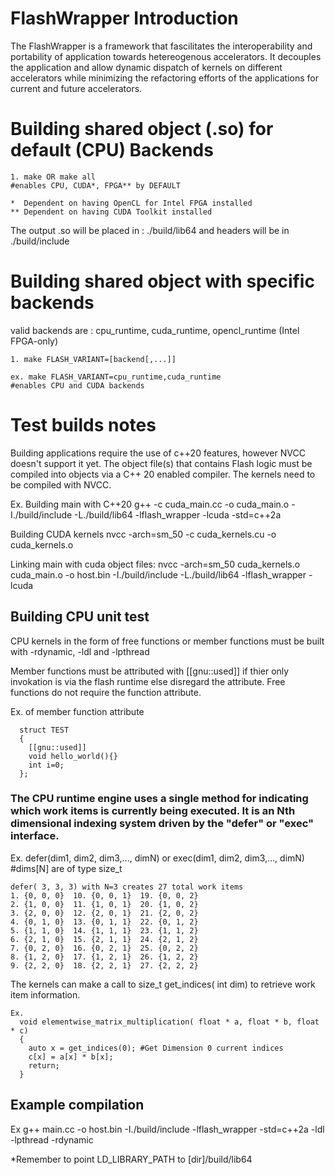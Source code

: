 # FlashWrapper Introduction

The FlashWrapper is a framework that fascilitates the interoperability and portability of application towards hetereogenous accelerators. It decouples the application and allow dynamic dispatch of kernels on different accelerators while minimizing the refactoring efforts of the applications for current and future accelerators. 

# Building shared object (.so) for default (CPU) Backends
```
1. make OR make all                                                              #enables CPU, CUDA*, FPGA** by DEFAULT

*  Dependent on having OpenCL for Intel FPGA installed
** Dependent on having CUDA Toolkit installed
```
The output .so will be placed in : ./build/lib64 and headers will be in ./build/include

# Building shared object with specific backends
valid backends are : cpu_runtime, cuda_runtime, opencl_runtime (Intel FPGA-only)
```
1. make FLASH_VARIANT=[backend[,...]]            

ex. make FLASH_VARIANT=cpu_runtime,cuda_runtime                                  #enables CPU and CUDA backends 
```

# Test builds notes

Building applications require the use of c++20 features, however NVCC doesn't support it yet. The object file(s) that contains Flash logic must be compiled into objects via a C++ 20 enabled compiler. The kernels need to be compiled with NVCC. 

Ex.
  Building main with C++20
    g++ -c cuda_main.cc -o cuda_main.o -I./build/include -L./build/lib64 -lflash_wrapper -lcuda -std=c++2a
  
  Building CUDA kernels
    nvcc -arch=sm_50 -c cuda_kernels.cu -o cuda_kernels.o

  Linking main with cuda object files:
    nvcc -arch=sm_50 cuda_kernels.o cuda_main.o -o host.bin -I./build/include -L./build/lib64 -lflash_wrapper -lcuda

## Building CPU unit test

CPU kernels in the form of free functions or member functions must be built with -rdynamic, -ldl and -lpthread

Member functions must be  attributed with [[gnu::used]] if thier only invokation is via the flash runtime else disregard the attribute. Free functions do not require the function attribute.

Ex. of member function attribute 

```  
  struct TEST 
  {
    [[gnu::used]]
    void hello_world(){}    
    int i=0;
  };
```

### The CPU runtime engine uses a single method for indicating which work items is currently being executed. It is an Nth dimensional indexing system driven by the "defer" or "exec" interface.

  Ex. defer(dim1, dim2, dim3,..., dimN) or exec(dim1, dim2, dim3,..., dimN)  #dims[N] are of type size_t
    
    defer( 3, 3, 3) with N=3 creates 27 total work items
    1. {0, 0, 0}  10. {0, 0, 1}  19. {0, 0, 2}
    2. {1, 0, 0}  11. {1, 0, 1}  20. {1, 0, 2}
    3. {2, 0, 0}  12. {2, 0, 1}  21. {2, 0, 2}
    4. {0, 1, 0}  13. {0, 1, 1}  22. {0, 1, 2}
    5. {1, 1, 0}  14. {1, 1, 1}  23. {1, 1, 2}
    6. {2, 1, 0}  15. {2, 1, 1}  24. {2, 1, 2}
    7. {0, 2, 0}  16. {0, 2, 1}  25. {0, 2, 2}
    8. {1, 2, 0}  17. {1, 2, 1}  26. {1, 2, 2}
    9. {2, 2, 0}  18. {2, 2, 1}  27. {2, 2, 2}
    
The kernels can make a call to size_t get_indices( int dim) to retrieve work item information.
```
Ex. 
  void elementwise_matrix_multiplication( float * a, float * b, float * c)
  {
    auto x = get_indices(0); #Get Dimension 0 current indices 
    c[x] = a[x] * b[x];
    return;
  }
```
## Example compilation

  Ex g++ main.cc -o host.bin -I./build/include -lflash_wrapper -std=c++2a -ldl -lpthread -rdynamic

  *Remember to point LD_LIBRARY_PATH to [dir]/build/lib64

